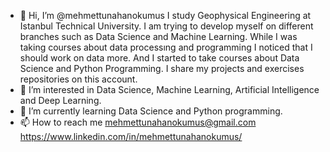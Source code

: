 - 👋 Hi, I’m @mehmettunahanokumus
I study Geophysical Engineering at Istanbul Technical University. I am trying to develop myself on different branches such as Data Science and Machine Learning.
While I was taking courses about data processıng and programming I noticed that I should work on data more. And I started to take courses about
Data Science and Python Programming. I share my projects and exercises repositories on this account.
- 👀 I’m interested in Data Science, Machine Learning, Artificial Intelligence and Deep Learning. 
- 🌱 I’m currently learning Data Science and Python programming.
- 📫 How to reach me
mehmettunahanokumus@gmail.com
https://www.linkedin.com/in/mehmettunahanokumus/
<!---
mehmettunahanokumus/mehmettunahanokumus is a ✨ special ✨ repository because its `README.md` (this file) appears on your GitHub profile.
You can click the Preview link to take a look at your changes.
--->
